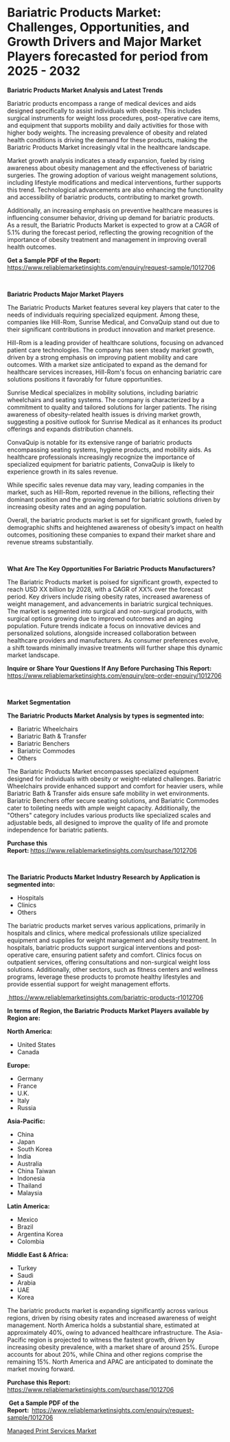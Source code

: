 <p><h1>Bariatric Products Market: Challenges, Opportunities, and Growth Drivers and Major Market Players forecasted for period from 2025 - 2032</h1></p><p><strong>Bariatric Products Market Analysis and Latest Trends</strong></p>
<p><p>Bariatric products encompass a range of medical devices and aids designed specifically to assist individuals with obesity. This includes surgical instruments for weight loss procedures, post-operative care items, and equipment that supports mobility and daily activities for those with higher body weights. The increasing prevalence of obesity and related health conditions is driving the demand for these products, making the Bariatric Products Market increasingly vital in the healthcare landscape.</p><p>Market growth analysis indicates a steady expansion, fueled by rising awareness about obesity management and the effectiveness of bariatric surgeries. The growing adoption of various weight management solutions, including lifestyle modifications and medical interventions, further supports this trend. Technological advancements are also enhancing the functionality and accessibility of bariatric products, contributing to market growth.</p><p>Additionally, an increasing emphasis on preventive healthcare measures is influencing consumer behavior, driving up demand for bariatric products. As a result, the Bariatric Products Market is expected to grow at a CAGR of 5.1% during the forecast period, reflecting the growing recognition of the importance of obesity treatment and management in improving overall health outcomes.</p></p>
<p><strong>Get a Sample PDF of the Report:&nbsp;</strong> <a href="https://www.reliablemarketinsights.com/enquiry/request-sample/1012706?utm_campaign=2529&utm_medium=2&utm_source=Github&utm_content=ia&utm_term=06032025&utm_id=bariatric-products">https://www.reliablemarketinsights.com/enquiry/request-sample/1012706</a></p>
<p>&nbsp;</p>
<p><strong>Bariatric Products Major Market Players</strong></p>
<p><p>The Bariatric Products Market features several key players that cater to the needs of individuals requiring specialized equipment. Among these, companies like Hill-Rom, Sunrise Medical, and ConvaQuip stand out due to their significant contributions in product innovation and market presence.</p><p>Hill-Rom is a leading provider of healthcare solutions, focusing on advanced patient care technologies. The company has seen steady market growth, driven by a strong emphasis on improving patient mobility and care outcomes. With a market size anticipated to expand as the demand for healthcare services increases, Hill-Rom's focus on enhancing bariatric care solutions positions it favorably for future opportunities.</p><p>Sunrise Medical specializes in mobility solutions, including bariatric wheelchairs and seating systems. The company is characterized by a commitment to quality and tailored solutions for larger patients. The rising awareness of obesity-related health issues is driving market growth, suggesting a positive outlook for Sunrise Medical as it enhances its product offerings and expands distribution channels.</p><p>ConvaQuip is notable for its extensive range of bariatric products encompassing seating systems, hygiene products, and mobility aids. As healthcare professionals increasingly recognize the importance of specialized equipment for bariatric patients, ConvaQuip is likely to experience growth in its sales revenue.</p><p>While specific sales revenue data may vary, leading companies in the market, such as Hill-Rom, reported revenue in the billions, reflecting their dominant position and the growing demand for bariatric solutions driven by increasing obesity rates and an aging population.</p><p>Overall, the bariatric products market is set for significant growth, fueled by demographic shifts and heightened awareness of obesity’s impact on health outcomes, positioning these companies to expand their market share and revenue streams substantially.</p></p>
<p>&nbsp;</p>
<p><strong>What Are The Key Opportunities For Bariatric Products Manufacturers?</strong></p>
<p><p>The Bariatric Products market is poised for significant growth, expected to reach USD XX billion by 2028, with a CAGR of XX% over the forecast period. Key drivers include rising obesity rates, increased awareness of weight management, and advancements in bariatric surgical techniques. The market is segmented into surgical and non-surgical products, with surgical options growing due to improved outcomes and an aging population. Future trends indicate a focus on innovative devices and personalized solutions, alongside increased collaboration between healthcare providers and manufacturers. As consumer preferences evolve, a shift towards minimally invasive treatments will further shape this dynamic market landscape.</p></p>
<p><strong>Inquire or Share Your Questions If Any Before Purchasing This Report:</strong> <a href="https://www.reliablemarketinsights.com/enquiry/pre-order-enquiry/1012706?utm_campaign=2529&utm_medium=2&utm_source=Github&utm_content=ia&utm_term=06032025&utm_id=bariatric-products">https://www.reliablemarketinsights.com/enquiry/pre-order-enquiry/1012706</a></p>
<p>&nbsp;</p>
<p><strong>Market Segmentation</strong></p>
<p><strong>The Bariatric Products Market Analysis by types is segmented into:</strong></p>
<p><ul><li>Bariatric Wheelchairs</li><li>Bariatric Bath & Transfer</li><li>Bariatric Benchers</li><li>Bariatric Commodes</li><li>Others</li></ul></p>
<p><p>The Bariatric Products Market encompasses specialized equipment designed for individuals with obesity or weight-related challenges. Bariatric Wheelchairs provide enhanced support and comfort for heavier users, while Bariatric Bath & Transfer aids ensure safe mobility in wet environments. Bariatric Benchers offer secure seating solutions, and Bariatric Commodes cater to toileting needs with ample weight capacity. Additionally, the "Others" category includes various products like specialized scales and adjustable beds, all designed to improve the quality of life and promote independence for bariatric patients.</p></p>
<p><strong>Purchase this Report:&nbsp;</strong><a href="https://www.reliablemarketinsights.com/purchase/1012706?utm_campaign=2529&utm_medium=2&utm_source=Github&utm_content=ia&utm_term=06032025&utm_id=bariatric-products">https://www.reliablemarketinsights.com/purchase/1012706</a></p>
<p>&nbsp;</p>
<p><strong>The Bariatric Products Market Industry Research by Application is segmented into:</strong></p>
<p><ul><li>Hospitals</li><li>Clinics</li><li>Others</li></ul></p>
<p><p>The bariatric products market serves various applications, primarily in hospitals and clinics, where medical professionals utilize specialized equipment and supplies for weight management and obesity treatment. In hospitals, bariatric products support surgical interventions and post-operative care, ensuring patient safety and comfort. Clinics focus on outpatient services, offering consultations and non-surgical weight loss solutions. Additionally, other sectors, such as fitness centers and wellness programs, leverage these products to promote healthy lifestyles and provide essential support for weight management efforts.</p></p>
<p><a href="https://www.reliablemarketinsights.com/bariatric-products-r1012706?utm_campaign=2529&utm_medium=2&utm_source=Github&utm_content=ia&utm_term=06032025&utm_id=bariatric-products">&nbsp;https://www.reliablemarketinsights.com/bariatric-products-r1012706</a></p>
<p><strong>In terms of Region, the Bariatric Products Market Players available by Region are:</strong></p>
<p>
    <p> <strong> North America: </strong>
        <ul>
            <li>United States</li>
            <li>Canada</li>
        </ul>
        </p> 
    <p> <strong> Europe: </strong>
        <ul>
            <li>Germany</li>
            <li>France</li>
            <li>U.K.</li>
            <li>Italy</li>
            <li>Russia</li>
        </ul>
        </p> 
    <p> <strong> Asia-Pacific: </strong>
        <ul>
            <li>China</li>
            <li>Japan</li>
            <li>South Korea</li>
            <li>India</li>
            <li>Australia</li>
            <li>China Taiwan</li>
            <li>Indonesia</li>
            <li>Thailand</li>
            <li>Malaysia</li>
        </ul>
        </p> 
    <p> <strong> Latin America: </strong>
        <ul>
            <li>Mexico</li>
            <li>Brazil</li>
            <li>Argentina Korea</li>
            <li>Colombia</li>
        </ul>
        </p> 
    <p> <strong> Middle East & Africa: </strong>
        <ul>
            <li>Turkey</li>
            <li>Saudi</li>
            <li>Arabia</li>
            <li>UAE</li>
            <li>Korea</li>
        </ul>
    </p>
    </p>
<p><p>The bariatric products market is expanding significantly across various regions, driven by rising obesity rates and increased awareness of weight management. North America holds a substantial share, estimated at approximately 40%, owing to advanced healthcare infrastructure. The Asia-Pacific region is projected to witness the fastest growth, driven by increasing obesity prevalence, with a market share of around 25%. Europe accounts for about 20%, while China and other regions comprise the remaining 15%. North America and APAC are anticipated to dominate the market moving forward.</p></p>
<p><strong>Purchase this Report: </strong><a href="https://www.reliablemarketinsights.com/purchase/1012706?utm_campaign=2529&utm_medium=2&utm_source=Github&utm_content=ia&utm_term=06032025&utm_id=bariatric-products">https://www.reliablemarketinsights.com/purchase/1012706</a></p>
<p>&nbsp;<strong>Get a Sample PDF of the Report:&nbsp;&nbsp;</strong><a href="https://www.reliablemarketinsights.com/enquiry/request-sample/1012706?utm_campaign=2529&utm_medium=2&utm_source=Github&utm_content=ia&utm_term=06032025&utm_id=bariatric-products">https://www.reliablemarketinsights.com/enquiry/request-sample/1012706</a></p>
<p><strong></strong></p>
<p><p><a href="https://github.com/dmitriyvo6rog/Market-Research-Report-List-1/blob/main/managed-print-services-market.md?utm_campaign=2529&utm_medium=2&utm_source=Github&utm_content=ia&utm_term=06032025&utm_id=bariatric-products">Managed Print Services Market</a></p></p>